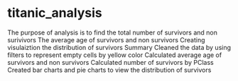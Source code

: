 # titanic_analysis
The purpose of analysis is to find the total number of survivors and non surivivors
The average age of survivors and non survivors
Creating visulaiztion the distribution of survivors
Summary
Cleaned the data by using filters to represent empty cells by yellow color
Calculated average age of survivors and non survivors
Calculated number of survivors by PClass
Created bar charts and pie charts to view the distribution of survivors
